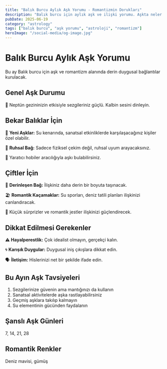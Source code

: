 ```yaml
---
title: "Balık Burcu Aylık Aşk Yorumu - Romantizmin Dorukları"
description: "Balık burcu için aylık aşk ve ilişki yorumu. Aşkta neler yaşanacak?"
pubDate: 2025-06-19
category: "astrology"
tags: ["balık burcu", "aşk yorumu", "astroloji", "romantizm"]
heroImage: "/social-media/og-image.jpg"
---
```


# Balık Burcu Aylık Aşk Yorumu

Bu ay Balık burcu için aşk ve romantizm alanında derin duygusal bağlantılar kurulacak.

## Genel Aşk Durumu

🌊 Neptün gezininizin etkisiyle sezgileriniz güçlü. Kalbin sesini dinleyin.

## Bekar Balıklar İçin

🐠 **Yeni Aşklar:** Su kenarında, sanatsal etkinliklerde karşılaşacağınız kişiler özel olabilir.

💫 **Ruhsal Bağ:** Sadece fiziksel çekim değil, ruhsal uyum arayacaksınız.

🎨 Yaratıcı hobiler aracılığıyla aşkı bulabilirsiniz.

## Çiftler İçin

💞 **Derinleşen Bağ:** İlişkiniz daha derin bir boyuta taşınacak.

🏖️ **Romantik Kaçamaklar:** Su sporları, deniz tatili planları ilişkinizi canlandıracak.

💐 Küçük sürprizler ve romantik jestler ilişkinizi güçlendirecek.

## Dikkat Edilmesi Gerekenler

⚠️ **Hayalperestlik:** Çok idealist olmayın, gerçekçi kalın.

🌀 **Karışık Duygular:** Duygusal iniş çıkışlara dikkat edin.

🗣️ **İletişim:** Hislerinizi net bir şekilde ifade edin.

## Bu Ayın Aşk Tavsiyeleri

1. Sezgilerinize güvenin ama mantığınızı da kullanın
2. Sanatsal aktivitelerde aşka rastlayabilirsiniz
3. Geçmiş aşklara takılıp kalmayın
4. Su elementinin gücünden faydalanın

## Şanslı Aşk Günleri
7, 14, 21, 28

## Romantik Renkler
Deniz mavisi, gümüş
